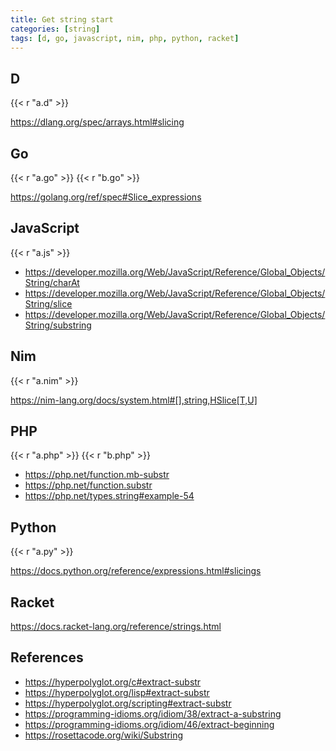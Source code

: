 ```yaml
---
title: Get string start
categories: [string]
tags: [d, go, javascript, nim, php, python, racket]
---
```


## D

{{< r "a.d" >}}

<https://dlang.org/spec/arrays.html#slicing>

## Go

{{< r "a.go" >}}
{{< r "b.go" >}}

<https://golang.org/ref/spec#Slice_expressions>

## JavaScript

{{< r "a.js" >}}

- <https://developer.mozilla.org/Web/JavaScript/Reference/Global_Objects/String/charAt>
- <https://developer.mozilla.org/Web/JavaScript/Reference/Global_Objects/String/slice>
- <https://developer.mozilla.org/Web/JavaScript/Reference/Global_Objects/String/substring>

## Nim

{{< r "a.nim" >}}

<https://nim-lang.org/docs/system.html#[],string,HSlice[T,U]>

## PHP

{{< r "a.php" >}}
{{< r "b.php" >}}

- <https://php.net/function.mb-substr>
- <https://php.net/function.substr>
- <https://php.net/types.string#example-54>

## Python

{{< r "a.py" >}}

<https://docs.python.org/reference/expressions.html#slicings>

## Racket

<https://docs.racket-lang.org/reference/strings.html>

## References

- <https://hyperpolyglot.org/c#extract-substr>
- <https://hyperpolyglot.org/lisp#extract-substr>
- <https://hyperpolyglot.org/scripting#extract-substr>
- <https://programming-idioms.org/idiom/38/extract-a-substring>
- <https://programming-idioms.org/idiom/46/extract-beginning>
- <https://rosettacode.org/wiki/Substring>
